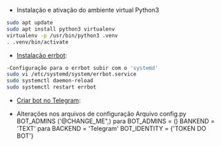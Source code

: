 - Instalação e ativação do ambiente virtual Python3
```sh
sudo apt update
sudo apt install python3 virtualenv
virtualenv -p /usr/bin/python3 .venv
. .venv/bin/activate
```

- [Instalação errbot](http://errbot.io/en/latest/user_guide/setup.html#installation):
```sh
-Configuração para o errbot subir com o 'systemd'
sudo vi /etc/systemd/system/errbot.service
sudo systemctl daemon-reload
sudo systemctl restart errbot
```
- [Criar bot no Telegram](https://core.telegram.org/bots#3-how-do-i-create-a-bot):

- Alterações nos arquivos de configuração
Arquivo config.py
BOT_ADMINS ('@CHANGE_ME",) para BOT_ADMINS = ()
BANKEND = 'TEXT' para BACKEND = 'Telegram'
BOT_IDENTITY = {'TOKEN DO BOT'}
